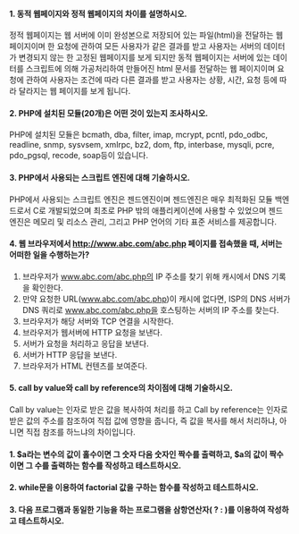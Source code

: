 #### 1. 동적 웹페이지와 정적 웹페이지의 차이를 설명하시오.
정적 웹페이지는 웹 서버에 이미 완성본으로 저장되어 있는 파일(html)을 전달하는 웹 페이지이며 한 요청에 관하여 모든 사용자가 같은 결과를 받고 사용자는 서버의 데이터가 변경되지 않는 한 고정된 웹페이지를 보게 되지만 동적 웹페이지는 서버에 있는 데이터를 스크립트에 의해 가공처리하여 만들어진 html 문서를 전달하는 웹 페이지이며 요청에 관하여 사용자는 조건에 따라 다른 결과를 받고 사용자는 상황, 시간, 요청 등에 따라 달라지는 웹 페이지를 보게 됩니다.

#### 2. PHP에 설치된 모듈(20개)은 어떤 것이 있는지 조사하시오.
PHP에 설치된 모듈은 bcmath, dba, filter, imap, mcrypt, pcntl, pdo_odbc, readline, snmp, sysvsem, xmlrpc, bz2, dom, ftp, interbase, mysqli, pcre, pdo_pgsql, recode, soap등이 있습니다.

#### 3. PHP에서 사용되는 스크립트 엔진에 대해 기술하시오.
PHP에서 사용되는 스크립트 엔진은 젠드엔진이며 젠드엔진은 매우 최적화된 모듈 백엔드로서 C로 개발되었으며 최초로 PHP 밖의 애플리케이션에 사용할 수 있었으며 젠드 엔진은 메모리 및 리소스 관리, 그리고 PHP 언어의 기타 표준 서비스를 제공합니다.

#### 4. 웹 브라우저에서 http://www.abc.com/abc.php 페이지를 접속했을 때, 서버는 어떠한 일을 수행하는가?
1. 브라우저가 www.abc.com/abc.php의 IP 주소를 찾기 위해 캐시에서 DNS 기록을 확인한다.
2. 만약 요청한 URL(www.abc.com/abc.php)이 캐시에 없다면, ISP의 DNS 서버가 DNS 쿼리로 www.abc.com/abc.php을 호스팅하는 서버의 IP 주소를 찾는다.
3. 브라우저가 해당 서버와 TCP 연결을 시작한다.
4. 브라우저가 웹서버에 HTTP 요청을 보낸다.
5. 서버가 요청을 처리하고 응답을 보낸다.
6. 서버가 HTTP 응답을 보낸다.
7. 브라우저가 HTML 컨텐츠를 보여준다.

#### 5. call by value와 call by reference의 차이점에 대해 기술하시오.
Call by value는 인자로 받은 값을 복사하여 처리를 하고 Call by reference는 인자로 받은 값의 주소를 참조하여 직접 값에 영향을 줍니다, 즉 값을 복사를 해서 처리하냐, 아니면 직접 참조를 하느냐의 차이입니다.

#### 1. $a라는 변수의 값이 홀수이면 그 숫자 다음 숫자인 짝수를 출력하고, $a의 값이 짝수이면 그 수를 출력하는 함수를 작성하고 테스트하시오.



#### 2. while문을 이용하여 factorial 값을 구하는 함수를 작성하고 테스트하시오.



#### 3. 다음 프로그램과 동일한 기능을 하는 프로그램을 삼항연산자( ? : )를 이용하여 작성하고 테스트하시오.
<?PHP
   $value = 12;
   if (($value % 2) == 1) print "odd";
   else print "even";
?>


